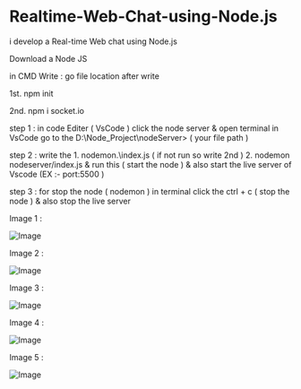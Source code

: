 # Realtime-Web-Chat-using-Node.js
i develop a Real-time Web chat using Node.js

Download a Node JS 

in CMD Write : 
go file location after write 

1st. npm init

2nd. npm i socket.io


step 1 : in code Editer ( VsCode ) click the node server & open terminal in VsCode go to the D:\Node_Project\nodeServer> ( your file path ) 

step 2 : write the 1. nodemon.\index.js ( if not run so write 2nd )
                   2. nodemon nodeserver/index.js 
        & run this ( start the node ) & also start the live server of Vscode (EX :- port:5500 )

step 3 : for stop the node ( nodemon ) in terminal click the ctrl + c ( stop the node ) & also stop the live server

Image 1 : 

![Image](https://github.com/user-attachments/assets/8c9e3fdf-2c55-4386-929b-60a197fe306a)

Image 2 :

![Image](https://github.com/user-attachments/assets/98cbc661-b96d-4443-99e3-1b01e3437492)

Image 3 :

![Image](https://github.com/user-attachments/assets/b758ab53-fcd9-4398-8ae7-e22461bfe641)

Image 4 :

![Image](https://github.com/user-attachments/assets/e7c00951-28b8-4704-8df9-f37d2bdff549)

Image 5 :

![Image](https://github.com/user-attachments/assets/cc339351-fe75-4155-8336-c49544f6c539)
